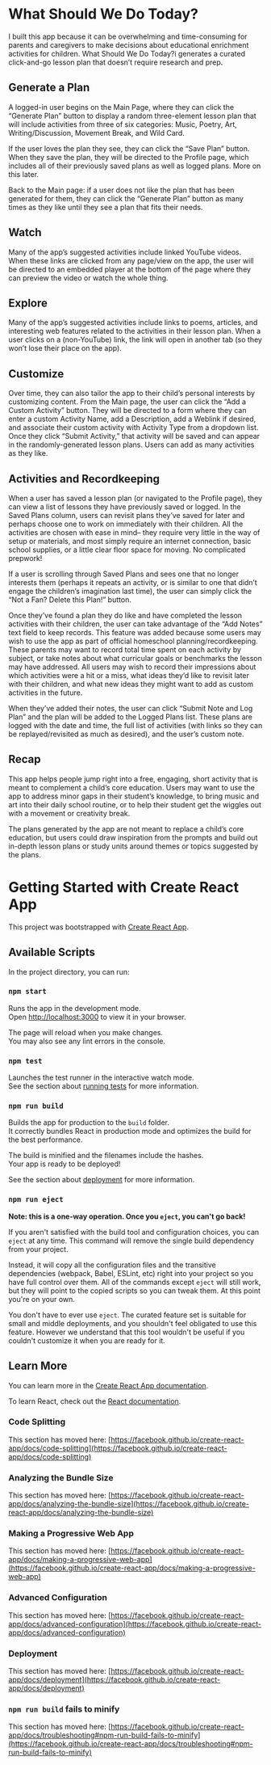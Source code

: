 # What Should We Do Today?

I built this app because it can be overwhelming and time-consuming for parents and caregivers to make decisions about educational enrichment activities for children. What Should We Do Today?i generates a curated click-and-go lesson plan that doesn’t require research and prep.

## Generate a Plan
A logged-in user begins on the Main Page, where they can click the “Generate Plan” button to display a random three-element lesson plan that will include activities from three of six categories: Music, Poetry, Art, Writing/Discussion, Movement Break, and Wild Card.

If the user loves the plan they see, they can click the “Save Plan” button. When they save the plan, they will be directed to the Profile page, which includes all of their previously saved plans as well as logged plans. More on this later.

Back to the Main page: if a user does not like the plan that has been generated for them, they can click the “Generate Plan” button as many times as they like until they see a plan that fits their needs.

## Watch
Many of the app’s suggested activities include linked YouTube videos. When these links are clicked from any page/view on the app, the user will be directed to an embedded player at the bottom of the page where they can preview the video or watch the whole thing.

## Explore
Many of the app’s suggested activities include links to poems, articles, and interesting web features related to the activities in their lesson plan. When a user clicks on a (non-YouTube) link, the link will open in another tab (so they won’t lose their place on the app).

## Customize
Over time, they can also tailor the app to their child’s personal interests by customizing content. From the Main page, the user can click the “Add a Custom Activity” button. They will be directed to a form where they can enter a custom Activity Name, add a Description, add a Weblink if desired, and associate their custom activity with Activity Type from a dropdown list. Once they click “Submit Activity,” that activity will be saved and can appear in the randomly-generated lesson plans. Users can add as many activities as they like.

## Activities and Recordkeeping
When a user has saved a lesson plan (or navigated to the Profile page), they can view a list of lessons they have previously saved or logged. In the Saved Plans column, users can revisit plans they’ve saved for later and perhaps choose one to work on immediately with their children. All the activities are chosen with ease in mind– they require very little in the way of setup or materials, and most simply require an internet connection, basic school supplies, or a little clear floor space for moving. No complicated prepwork!

If a user is scrolling through Saved Plans and sees one that no longer interests them (perhaps it repeats an activity, or is similar to one that didn’t engage the children’s imagination last time), the user can simply click the “Not a Fan? Delete this Plan!” button.

Once they’ve found a plan they do like and have completed the lesson activities with their children, the user can take advantage of the “Add Notes” text field to keep records. This feature was added because some users may wish to use the app as part of official homeschool planning/recordkeeping. These parents may want to record total time spent on each activity by subject, or take notes about what curricular goals or benchmarks the lesson may have addressed. All users may wish to record their impressions about which activities were a hit or a miss, what ideas they’d like to revisit later with their children, and what new ideas they might want to add as custom activities in the future.

When they’ve added their notes, the user can click “Submit Note and Log Plan” and the plan will be added to the Logged Plans list. These plans are logged with the date and time, the full list of activities (with links so they can be replayed/revisited as much as desired), and the user’s custom note.

## Recap
This app helps people jump right into a free, engaging, short activity that is meant to complement a child’s core education. Users may want to use the app to address minor gaps in their student’s knowledge, to bring music and art into their daily school routine, or to help their student get the wiggles out with a movement or creativity break.

The plans generated by the app are not meant to replace a child’s core education, but users could draw inspiration from the prompts and build out in-depth lesson plans or study units around themes or topics suggested by the plans.

# Getting Started with Create React App

This project was bootstrapped with [Create React App](https://github.com/facebook/create-react-app).

## Available Scripts

In the project directory, you can run:

### `npm start`

Runs the app in the development mode.\
Open [http://localhost:3000](http://localhost:3000) to view it in your browser.

The page will reload when you make changes.\
You may also see any lint errors in the console.

### `npm test`

Launches the test runner in the interactive watch mode.\
See the section about [running tests](https://facebook.github.io/create-react-app/docs/running-tests) for more information.

### `npm run build`

Builds the app for production to the `build` folder.\
It correctly bundles React in production mode and optimizes the build for the best performance.

The build is minified and the filenames include the hashes.\
Your app is ready to be deployed!

See the section about [deployment](https://facebook.github.io/create-react-app/docs/deployment) for more information.

### `npm run eject`

**Note: this is a one-way operation. Once you `eject`, you can't go back!**

If you aren't satisfied with the build tool and configuration choices, you can `eject` at any time. This command will remove the single build dependency from your project.

Instead, it will copy all the configuration files and the transitive dependencies (webpack, Babel, ESLint, etc) right into your project so you have full control over them. All of the commands except `eject` will still work, but they will point to the copied scripts so you can tweak them. At this point you're on your own.

You don't have to ever use `eject`. The curated feature set is suitable for small and middle deployments, and you shouldn't feel obligated to use this feature. However we understand that this tool wouldn't be useful if you couldn't customize it when you are ready for it.

## Learn More

You can learn more in the [Create React App documentation](https://facebook.github.io/create-react-app/docs/getting-started).

To learn React, check out the [React documentation](https://reactjs.org/).

### Code Splitting

This section has moved here: [https://facebook.github.io/create-react-app/docs/code-splitting](https://facebook.github.io/create-react-app/docs/code-splitting)

### Analyzing the Bundle Size

This section has moved here: [https://facebook.github.io/create-react-app/docs/analyzing-the-bundle-size](https://facebook.github.io/create-react-app/docs/analyzing-the-bundle-size)

### Making a Progressive Web App

This section has moved here: [https://facebook.github.io/create-react-app/docs/making-a-progressive-web-app](https://facebook.github.io/create-react-app/docs/making-a-progressive-web-app)

### Advanced Configuration

This section has moved here: [https://facebook.github.io/create-react-app/docs/advanced-configuration](https://facebook.github.io/create-react-app/docs/advanced-configuration)

### Deployment

This section has moved here: [https://facebook.github.io/create-react-app/docs/deployment](https://facebook.github.io/create-react-app/docs/deployment)

### `npm run build` fails to minify

This section has moved here: [https://facebook.github.io/create-react-app/docs/troubleshooting#npm-run-build-fails-to-minify](https://facebook.github.io/create-react-app/docs/troubleshooting#npm-run-build-fails-to-minify)
